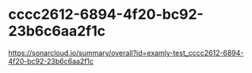 # cccc2612-6894-4f20-bc92-23b6c6aa2f1c
https://sonarcloud.io/summary/overall?id=examly-test_cccc2612-6894-4f20-bc92-23b6c6aa2f1c
